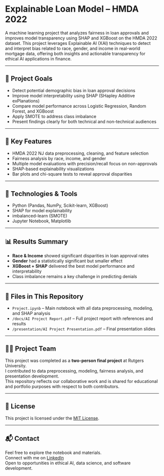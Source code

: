 # Explainable Loan Model – HMDA 2022

A machine learning project that analyzes fairness in loan approvals and improves model transparency using SHAP and XGBoost on the HMDA 2022 dataset. This project leverages Explainable AI (XAI) techniques to detect and interpret bias related to race, gender, and income in real-world mortgage data, offering both insights and actionable transparency for ethical AI applications in finance.

---

## 📌 Project Goals
- Detect potential demographic bias in loan approval decisions
- Improve model interpretability using SHAP (SHapley Additive exPlanations)
- Compare model performance across Logistic Regression, Random Forest, and XGBoost
- Apply SMOTE to address class imbalance
- Present findings clearly for both technical and non-technical audiences

---

## 🧠 Key Features
- HMDA 2022 NJ data preprocessing, cleaning, and feature selection
- Fairness analysis by race, income, and gender
- Multiple model evaluations with precision/recall focus on non-approvals
- SHAP-based explainability visualizations
- Bar plots and chi-square tests to reveal approval disparities

---

## 🧪 Technologies & Tools
- Python (Pandas, NumPy, Scikit-learn, XGBoost)
- SHAP for model explainability
- imbalanced-learn (SMOTE)
- Jupyter Notebook, Matplotlib

---

## 📊 Results Summary
- **Race & Income** showed significant disparities in loan approval rates
- **Gender** had a statistically significant but smaller effect
- **XGBoost + SHAP** delivered the best model performance and interpretability
- Class imbalance remains a key challenge in predicting denials

---

## 📁 Files in This Repository
- `Project.ipynb` – Main notebook with all data preprocessing, modeling, and SHAP analysis
- `/docs/AI Project Report.pdf` – Full project report with references and results
- `/presentation/AI Project Presentation.pdf` – Final presentation slides

---

## 👩‍💻 Project Team
This project was completed as a **two-person final project** at Rutgers University.  
I contributed to data preprocessing, modeling, fairness analysis, and presentation development.  
This repository reflects our collaborative work and is shared for educational and portfolio purposes with respect to both contributors.

---

## 📄 License
This project is licensed under the [MIT License](LICENSE).

---

## 📬 Contact
Feel free to explore the notebook and materials.  
Connect with me on [LinkedIn](https://www.linkedin.com/in/scarlett-medina-)  
Open to opportunities in ethical AI, data science, and software development.


